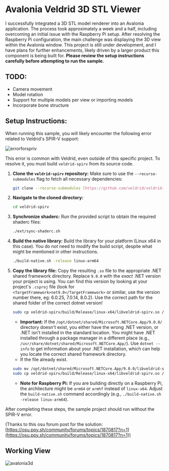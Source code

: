 # Avalonia Veldrid 3D STL Viewer

I successfully integrated a 3D STL model renderer into an Avalonia application. The process took approximately a week and a half, including overcoming an initial issue with the Raspberry Pi setup.  After resolving the Raspberry Pi configuration, the main challenge was displaying the 3D view within the Avalonia window.  This project is still under development, and I have plans for further enhancements, likely driven by a larger product this component is being built for.  **Please review the setup instructions carefully before attempting to run the sample.**

## TODO:

*   Camera movement
*   Model rotation
*   Support for multiple models per view or importing models
*   Incorporate bone structure

## Setup Instructions:

When running this sample, you will likely encounter the following error related to Veldrid's SPIR-V support:

![errorforspriv](https://github.com/user-attachments/assets/c84f9b84-4164-4557-8840-19621d2894da)

This error is common with Veldrid, even outside of this specific project. To resolve it, you must build `veldrid-spirv` from its source code.

1.  **Clone the `veldrid-spirv` repository:**  Make sure to use the `--recurse-submodules` flag to fetch all necessary dependencies:

    ```bash
    git clone --recurse-submodules [https://github.com/veldrid/veldrid-spirv.git](https://github.com/veldrid/veldrid-spirv.git)
    ```

2.  **Navigate to the cloned directory:**

    ```bash
    cd veldrid-spirv
    ```

3.  **Synchronize shaderc:**  Run the provided script to obtain the required shaderc files:

    ```bash
    ./ext/sync-shaderc.sh
    ```

4.  **Build the native library:** Build the library for your platform (Linux x64 in this case).  You do *not* need to modify the build script, despite what might be mentioned in other instructions.

    ```bash
    ./build-native.sh -release linux-arm64
    ```

5.  **Copy the library file:**  Copy the resulting `.so` file to the appropriate .NET shared framework directory.  Replace `9.0.0` with the *exact* .NET version your project is using.  You can find this version by looking at your project's `.csproj` file (look for `<TargetFramework>net9.0</TargetFramework>` or similar, use the version number there, eg: 6.0.25, 7.0.14, 8.0.2). Use the correct path for the shared folder of the correct dotnet version!
    ```bash
    sudo cp veldrid-spirv/build/Release/linux-x64/libveldrid-spirv.so /opt/dotnet/shared/Microsoft.NETCore.App/9.0.0/
    ```

    *   **Important:** If the `/opt/dotnet/shared/Microsoft.NETCore.App/9.0.0/` directory doesn't exist, you either have the wrong .NET version, or .NET isn't installed in the standard location.  You might have .NET installed through a package manager in a different place (e.g., `/usr/share/dotnet/shared/Microsoft.NETCore.App/`).  Use `dotnet --info` to get information about your .NET installation, which can help you locate the correct shared framework directory.
    *  If the file already exist.  
      ```bash
      sudo mv /opt/dotnet/shared/Microsoft.NETCore.App/9.0.0/libveldrid-spirv.so /opt/dotnet/shared/Microsoft.NETCore.App/9.0.0/libveldrid-spirv.so.bak
      sudo cp veldrid-spirv/build/Release/linux-x64/libveldrid-spirv.so /opt/dotnet/shared/Microsoft.NETCore.App/9.0.0/
      ```
    *   **Note for Raspberry Pi:** If you are building directly on a Raspberry Pi, the architecture might be `arm64` or `armhf` instead of `linux-x64`.  Adjust the `build-native.sh` command accordingly (e.g., `./build-native.sh -release linux-arm64`).

After completing these steps, the sample project should run without the SPIR-V error.

(Thanks to this osu forum post for the solution: [https://osu.ppy.sh/community/forums/topics/1870817?n=1](https://osu.ppy.sh/community/forums/topics/1870817?n=1))

## Working View

![avalonia3d](https://github.com/user-attachments/assets/84c01ab4-0c45-4101-aa81-b46612cd6689)
